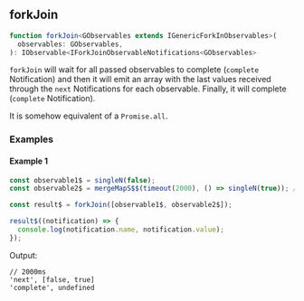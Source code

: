 ## forkJoin

```ts
function forkJoin<GObservables extends IGenericForkInObservables>(
  observables: GObservables,
): IObservable<IForkJoinObservableNotifications<GObservables>

```

`forkJoin` will wait for all passed observables to complete (`complete` Notification)
and then it will emit an array with the last values received through the `next` Notifications for each observable.
Finally, it will complete (`complete` Notification).

It is somehow equivalent of a `Promise.all`.

### Examples

#### Example 1

```ts
const observable1$ = singleN(false);
const observable2$ = mergeMapS$$(timeout(2000), () => singleN(true)); // emits 'true' after 2000ms

const result$ = forkJoin([observable1$, observable2$]);

result$((notification) => {
  console.log(notification.name, notification.value);
});

```

Output:

```text
// 2000ms
'next', [false, true]
'complete', undefined
```
